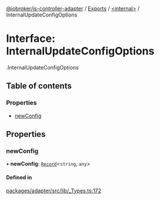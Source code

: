 [@iobroker/js-controller-adapter](../README.md) / [Exports](../modules.md) / [<internal\>](../modules/internal_.md) / InternalUpdateConfigOptions

# Interface: InternalUpdateConfigOptions

[<internal>](../modules/internal_.md).InternalUpdateConfigOptions

## Table of contents

### Properties

- [newConfig](internal_.InternalUpdateConfigOptions.md#newconfig)

## Properties

### newConfig

• **newConfig**: [`Record`](../modules/internal_.md#record)<`string`, `any`\>

#### Defined in

[packages/adapter/src/lib/_Types.ts:172](https://github.com/ioBroker/ioBroker.js-controller/blob/8ea66616/packages/adapter/src/lib/_Types.ts#L172)
